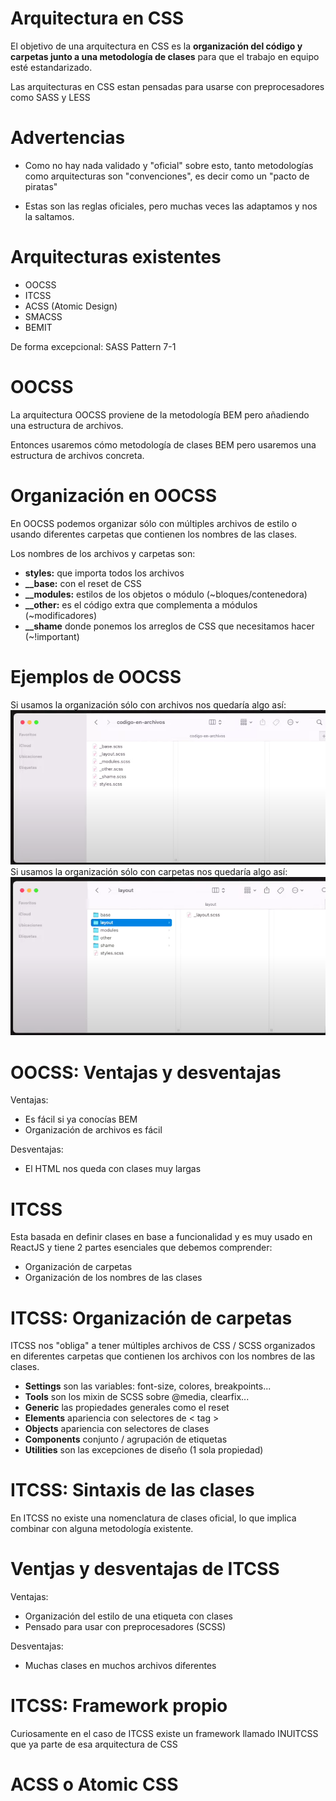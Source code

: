 # Arquitectura en CSS

El objetivo de una arquitectura en CSS es la **organización del código y carpetas junto a una metodología de clases** para que el trabajo en equipo esté estandarizado.

Las arquitecturas en CSS estan pensadas para usarse con preprocesadores como SASS y LESS

# Advertencias

- Como no hay nada validado y "oficial" sobre esto, tanto metodologías como arquitecturas son "convenciones", es decir como un "pacto de piratas"

- Estas son las reglas oficiales, pero muchas veces las adaptamos y nos la saltamos.

# Arquitecturas existentes

- OOCSS
- ITCSS
- ACSS (Atomic Design)
- SMACSS
- BEMIT

De forma excepcional: SASS Pattern 7-1

# OOCSS

La arquitectura OOCSS proviene de la metodología BEM pero añadiendo 
una estructura de archivos.

Entonces usaremos cómo metodología de clases BEM pero usaremos una 
estructura de archivos concreta.

# Organización en OOCSS

En OOCSS podemos organizar sólo con múltiples archivos de estilo o 
usando diferentes carpetas que contienen los nombres de las clases.

Los nombres de los archivos y carpetas son:
- **styles:** que importa todos los archivos
- **__base:** con el reset de CSS
- **__modules:** estilos de los objetos o módulo (~bloques/contenedora)
- **__other:** es el código extra que complementa a módulos (~modificadores)
- **__shame** donde ponemos los arreglos de CSS que necesitamos hacer (~!important)

# Ejemplos de OOCSS
Si usamos la organización sólo con archivos nos quedaría algo así:
![](archivos.png)
Si usamos la organización sólo con carpetas nos quedaría algo así:
![](carpetas.png)

# OOCSS: Ventajas y desventajas
Ventajas:
- Es fácil si ya conocías BEM
- Organización de archivos es fácil

Desventajas:
- El HTML nos queda con clases muy largas

# ITCSS
Esta basada en definir clases en base a funcionalidad y es muy usado en ReactJS y tiene 2 partes esenciales que debemos comprender:

- Organización de carpetas
- Organización de los nombres de las clases

# ITCSS: Organización de carpetas

ITCSS nos "obliga" a tener múltiples archivos de CSS / SCSS organizados
en diferentes carpetas que contienen los archivos con los nombres de 
las clases.

- **Settings** son las variables: font-size, colores, breakpoints...
- **Tools** son los mixin de SCSS sobre @media, clearfix...
- **Generic** las propiedades generales como el reset
- **Elements** apariencia con selectores de < tag >
- **Objects** apariencia con selectores de clases
- **Components** conjunto / agrupación de etiquetas
- **Utilities** son las excepciones de diseño (1 sola propiedad)

# ITCSS: Sintaxis de las clases 

En ITCSS no existe una nomenclatura de clases oficial, lo que implica
combinar con alguna metodología existente.

# Ventjas y desventajas de ITCSS

Ventajas:
- Organización del estilo de una etiqueta con clases
- Pensado para usar con preprocesadores (SCSS)

Desventajas:
- Muchas clases en muchos archivos diferentes

# ITCSS: Framework propio
Curiosamente en el caso de ITCSS existe un framework 
llamado INUITCSS que ya parte de esa arquitectura de CSS

# ACSS o Atomic CSS


